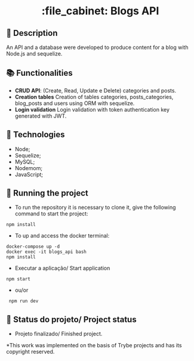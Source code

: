 <h1 align="center">:file_cabinet: Blogs API</h1>

## :memo: Description
An API and a database were developed to produce content for a blog with Node.js and sequelize.

## :books: Functionalities
* <b>CRUD API</b>: (Create, Read, Update e Delete) categories and posts.
* <b>Creation tables</b> Creation of tables categories, posts_categories, blog_posts and users using ORM with sequelize.
* <b>Login validation</b> Login validation with token authentication key generated with JWT.

## :wrench: Technologies
* Node;
* Sequelize;
* MySQL;
* Nodemom;
* JavaScript;

## :rocket: Running the project
* To run the repository it is necessary to clone it, give the following command to start the project:
```
npm install
```
* To up and access the docker terminal:
```
docker-compose up -d
docker exec -it blogs_api bash
npm install
```
* Executar a aplicação/ Start application

```
npm start
```
* ou/or
```
 npm run dev
```

## :dart: Status do projeto/ Project status
* Projeto finalizado/ Finished project.

*This work was implemented on the basis of Trybe projects and has its copyright reserved.
